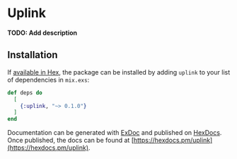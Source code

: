 # Uplink

**TODO: Add description**

## Installation

If [available in Hex](https://hex.pm/docs/publish), the package can be installed
by adding `uplink` to your list of dependencies in `mix.exs`:

```elixir
def deps do
  [
    {:uplink, "~> 0.1.0"}
  ]
end
```

Documentation can be generated with [ExDoc](https://github.com/elixir-lang/ex_doc)
and published on [HexDocs](https://hexdocs.pm). Once published, the docs can
be found at [https://hexdocs.pm/uplink](https://hexdocs.pm/uplink).

